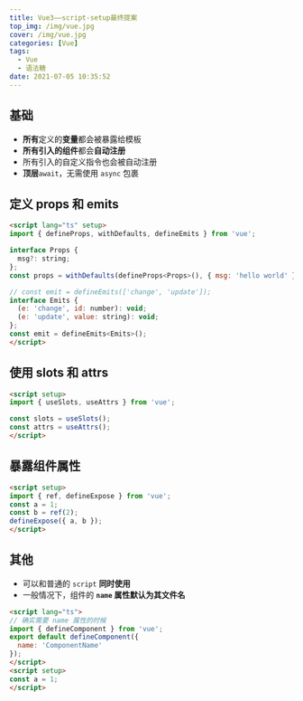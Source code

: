 ```yaml
---
title: Vue3——script-setup最终提案
top_img: /img/vue.jpg
cover: /img/vue.jpg
categories: [Vue]
tags:
  - Vue
  - 语法糖
date: 2021-07-05 10:35:52
---
```


## 基础

- **所有**定义的**变量**都会被暴露给模板
- **所有引入的组件**都会**自动注册**
- 所有引入的自定义指令也会被自动注册
- **顶层**`await`，无需使用 `async` 包裹

## 定义 props 和 emits

```html
<script lang="ts" setup>
import { defineProps, withDefaults, defineEmits } from 'vue';

interface Props {
  msg?: string;
};
const props = withDefaults(defineProps<Props>(), { msg: 'hello world' });

// const emit = defineEmits(['change', 'update']);
interface Emits {
  (e: 'change', id: number): void;
  (e: 'update', value: string): void;
};
const emit = defineEmits<Emits>();
</script>
```

## 使用 slots 和 attrs

```html
<script setup>
import { useSlots, useAttrs } from 'vue';

const slots = useSlots();
const attrs = useAttrs();
</script>
```

## 暴露组件属性

```html
<script setup>
import { ref, defineExpose } from 'vue';
const a = 1;
const b = ref(2);
defineExpose({ a, b });
</script>
```

## 其他

- 可以和普通的 `script` **同时使用**
- 一般情况下，组件的 **`name` 属性默认为其文件名**

```html
<script lang="ts">
// 确实需要 name 属性的时候
import { defineComponent } from 'vue';
export default defineComponent({
  name: 'ComponentName'
});
</script>
<script setup>
const a = 1;
</script>
```

